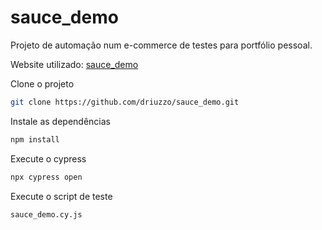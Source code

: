 # sauce_demo

Projeto de automação num e-commerce de testes para portfólio pessoal.

Website utilizado: [sauce_demo](http://saucedemo.com/)

Clone o projeto

```bash
git clone https://github.com/driuzzo/sauce_demo.git
```

Instale as dependências

```bash
npm install
```

Execute o cypress

```bash
npx cypress open
```

Execute o script de teste

```bash
sauce_demo.cy.js
```
